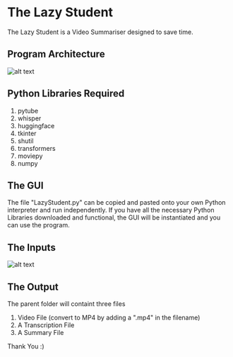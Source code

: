 # The Lazy Student

The Lazy Student is a Video Summariser designed to save time.

## Program Architecture
![alt text](https://github.com/joel-quek/lazy-student/blob/main/image2.png)

## Python Libraries Required
1. pytube
2. whisper
3. huggingface
4. tkinter
5. shutil
6. transformers
7. moviepy
8. numpy

## The GUI
The file "LazyStudent.py" can be copied and pasted onto your own Python interpreter and run independently. If you have all the necessary Python Libraries downloaded and functional, the GUI will be instantiated and you can use the program.

## The Inputs
![alt text](https://github.com/joel-quek/lazy-student/blob/main/image1.png)

## The Output
The parent folder will containt three files
1. Video File (convert to MP4 by adding a ".mp4" in the filename)
2. A Transcription File
3. A Summary File

Thank You :)